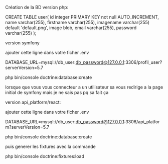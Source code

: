 Création de la BD
version php:

CREATE TABLE user(
id		integer PRIMARY KEY not null AUTO_INCREMENT,
name	varchar(255),
firstname	varchar(255),
imagename 	varchar(255) default 'default.png',
image 		blob,
email		varchar(255),
password  	varchar(255)
);

version symfony 

ajouter cette ligne dans votre ficher .env

DATABASE_URL=mysql://db_user:db_password@127.0.0.1:3306/profil_user?serverVersion=5.7

php bin/console doctrine:database:create

lorsque que vous vous connecteur a un utilisateur sa vous redirige a la page initial de symfony mais je ne sais pas pq sa fait ça


version api_platform/react:

ajouter cette ligne dans votre ficher .env

DATABASE_URL=mysql://db_user:db_password@127.0.0.1:3306/api_platform?serverVersion=5.7

php bin/console doctrine:database:create

puis generer les fixtures avec la commande 

php bin/console doctrine:fixtures:load

